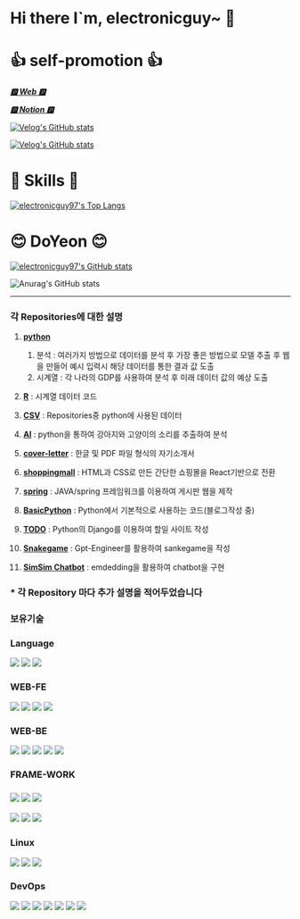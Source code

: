 # Hi there I`m, electronicguy~ 👋

# 👍 self-promotion 👍
[***🅿️ Web 🅿️***](https://doyeon.netlify.app/)

[***🅿️ Notion 🅿️***](https://jayce97.notion.site/jayce97/Resume-5bd13fbff11d491dbe1b5dd0e9ae2a0f)

[![Velog's GitHub stats](https://velog-readme-stats.vercel.app/api/badge?name=jayce_97)](https://velog.io/@jayce_97)

[![Velog's GitHub stats](https://velog-readme-stats.vercel.app/api?name=jayce_97)](https://velog-readme-stats.vercel.app/api/redirect?name=jayce_97)


# 🤺 Skills 🤺
[![electronicguy97's Top Langs](https://github-readme-stats.vercel.app/api/top-langs/?username=electronicguy97&layout=compact&theme=dark)](https://github.com/anuraghazra/github-readme-stats)

# 😊 DoYeon 😊
[![electronicguy97's GitHub stats](https://github-readme-stats.vercel.app/api?username=electronicguy97&show_icons=true&theme=dark)](https://github.com/anuraghazra/github-readme-stats#gh-dark-mode-only)

![Anurag's GitHub stats](https://github-readme-stats.vercel.app/api?username=electronicguy97&show_icons=true&theme=merko)

---

### 각 Repositories에 대한 설명
1. **[python](https://github.com/electronicguy97/python)**
	1) 분석 : 여러가지 방법으로 데이터를 분석 후 가장 좋은 방법으로 모델 추출 후 웹을 만들어 예시 입력시 해당 데이터를 통한 결과		   값 도출
	2) 시계열 : 각 나라의 GDP를 사용하여 분석 후 미래 데이터 값의 예상 도출

2. **[R](https://github.com/electronicguy97/R)** : 시계열 데이터 코드

3. **[CSV](https://github.com/electronicguy97/csv)** : Repositories중 python에 사용된 데이터

4. **[AI](https://github.com/electronicguy97/AI)** : python을 통하여 강아지와 고양이의 소리를 추출하여 분석

5. **[cover-letter](https://github.com/electronicguy97/cover-letter)** : 한글 및 PDF 파일 형식의 자기소개서

6. **[shoppingmall](https://github.com/electronicguy97/shoppingmall)** : HTML과 CSS로 만든 간단한 쇼핑몰을 React기반으로 전환

7. **[spring](https://github.com/electronicguy97/spring)** : JAVA/spring 프레임워크를 이용하여 게시판 웹을 제작

8. **[BasicPython](https://github.com/electronicguy97/)** : Python에서 기본적으로 사용하는 코드(블로그작성 중)

9.  **[TODO](https://github.com/electronicguy97/todo)** : Python의 Django를 이용하여 할일 사이트 작성

10.  **[Snakegame](https://github.com/electronicguy97/snakegame)** : Gpt-Engineer를 활용하여 sankegame을 작성

11.  **[SimSim Chatbot](https://github.com/electronicguy97/SimSim_chatbot)** : emdedding을 활용하여 chatbot을 구현

### * 각 Repository 마다 추가 설명을 적어두었습니다

### 보유기술

<h3>Language</h3>

<img src="https://img.shields.io/badge/Python-FF7F50?style=plastic&logo=#4353FF&logoColor=FFFFFF"/></a>
<img src="https://img.shields.io/badge/JAVA-FF7F50?style=plastic&logo=#4353FF&logoColor=FFFFFF"/></a>
<img src="https://img.shields.io/badge/R-FF7F50?style=plastic&logo=#4353FF&logoColor=FFFFFF"/></a>

<h3>WEB-FE</h3>

<img src="https://img.shields.io/badge/JS-000000?style=plastic&logo=#4353FF&logoColor=FFFFFF"/></a>
<img src="https://img.shields.io/badge/HTML-000000?style=plastic&logo=#4353FF&logoColor=FFFFFF"/></a>
<img src="https://img.shields.io/badge/CSS-000000?style=plastic&logo=#4353FF&logoColor=FFFFFF"/></a>
<img src="https://img.shields.io/badge/JSP-000000?style=plastic&logo=#4353FF&logoColor=FFFFFF"/></a>

<h3>WEB-BE</h3>

<img src="https://img.shields.io/badge/MySQL-FF69B4?style=plastic&logo=#4353FF&logoColor=FFFFFF"/></a>
<img src="https://img.shields.io/badge/Oracle-FF69B4?style=plastic&logo=#4353FF&logoColor=FFFFFF"/></a>
<img src="https://img.shields.io/badge/SQLite-FF69B4?style=plastic&logo=#4353FF&logoColor=FFFFFF"/></a>
<img src="https://img.shields.io/badge/Tomcat-FF69B4?style=plastic&logo=#4353FF&logoColor=FFFFFF"/></a>
<img src="https://img.shields.io/badge/Mybatis-FF69B4?style=plastic&logo=#4353FF&logoColor=FFFFFF"/></a>

<h3>FRAME-WORK<h3>
	
<img src="https://img.shields.io/badge/Sklearn-FFFACD?style=plastic&logo=#4353FF&logoColor=FFFFFF"/></a>
<img src="https://img.shields.io/badge/TensorFlow-FFFACD?style=plastic&logo=#4353FF&logoColor=FFFFFF"/></a>
<img src="https://img.shields.io/badge/PyTorch-FFFACD?style=plastic&logo=#4353FF&logoColor=FFFFFF"/></a>

<img src="https://img.shields.io/badge/Django-F0F8FF?style=plastic&logo=#4353FF&logoColor=FFFFFF"/></a>
<img src="https://img.shields.io/badge/Flask-F0F8FF?style=plastic&logo=#4353FF&logoColor=FFFFFF"/></a>
<img src="https://img.shields.io/badge/Spring-F0F8FF?style=plastic&logo=#4353FF&logoColor=FFFFFF"/></a>

<h3>Linux</h3>

<img src="https://img.shields.io/badge/Ubuntu-FFFFFF?style=plastic&logo=#4353FF&logoColor=FFFFFF"/></a>
<img src="https://img.shields.io/badge/CentOS-FFFFFF?style=plastic&logo=#4353FF&logoColor=FFFFFF"/></a>
<img src="https://img.shields.io/badge/Fedora-FFFFFF?style=plastic&logo=#4353FF&logoColor=FFFFFF"/></a>

<h3>DevOps</h3>

<a href="https://git-scm.com/" onClick=""><img src="https://img.shields.io/badge/Git-F05032?style=flat-square&logo=Git&logoColor=white"/></a>
<a href="https://github.com/" onClick=""><img src="https://img.shields.io/badge/GitHub-181717?style=flat-square&logo=GitHub&logoColor=white"/></a>
<a href="https://www.notion.so/ko-kr" onClick=""><img src="https://img.shields.io/badge/Notion-000000?style=flat-square&logo=Notion&logoColor=white"/></a>
<a href="https://www.linux.org/" onClick=""><img src="https://img.shields.io/badge/Linux-FCC624?style=flat-square&logo=Linux&logoColor=white"/></a>
<a href="https://en.wikipedia.org/wiki/Shell_script" onClick=""><img src="https://img.shields.io/badge/Shell-5391FE?style=flat-square&logo=PowerShell&logoColor=white"/></a>
<a href="https://visualstudio.microsoft.com/ko/" onClick=""><img src="https://img.shields.io/badge/VS-5C2D91?style=flat-square&logo=Visual Studio&logoColor=white"/></a>
<a href="https://code.visualstudio.com/" onClick=""><img src="https://img.shields.io/badge/VSC-007ACC?style=flat-square&logo=Visual Studio Code&logoColor=white"/></a>

